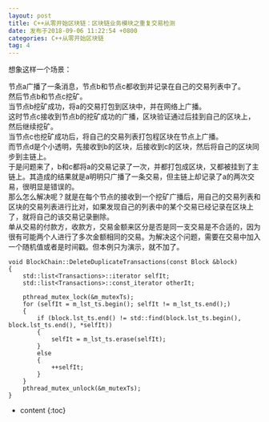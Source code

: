 ```yaml
---
layout: post
title: C++从零开始区块链：区块链业务模块之重复交易检测
date: 发布于2018-09-06 11:22:54 +0800
categories: C++从零开始区块链
tag: 4
---
```


想象这样一个场景：  

<!-- more -->
节点a广播了一条消息，节点b和节点c都收到并记录在自己的交易列表中了。  
然后节点b和节点c挖矿。  
当节点b挖矿成功，将a的交易打包到区块中，并在网络上广播。  
这时节点c接收到节点b的挖矿成功的广播，区块验证通过后挂到自己的区块上，然后继续挖矿。  
当节点c也挖矿成功后，将自己的交易列表打包程区块在节点上广播。  
而节点d是个小透明，先接收到b的区块，后接收到c的区块，然后将自己的区块同步到主链上。  
于是问题来了，b和c都将a的交易记录了一次，并都打包成区块，又都被挂到了主链上。其造成的结果就是a明明只广播了一条交易，但主链上却记录了a的两次交易，很明显是错误的。  
那么怎么解决呢？就是在每个节点的接收到一个挖矿广播后，用自己的交易列表和区块的交易列表进行比对，如果发现自己的列表中的某个交易已经记录在区块上了，就将自己的该交易记录删除。  
单从交易的付款方，收款方，交易金额来区分是否是同一支交易是不合适的，因为很有可能两个人进行了多次金额相同的交易。为解决这个问题，需要在交易中加入一个随机值或者是时间戳。但本例只为演示，就不加了。

    
    
    void BlockChain::DeleteDuplicateTransactions(const Block &block)
    {
        std::list<Transactions>::iterator selfIt;
        std::list<Transactions>::const_iterator otherIt;
    
        pthread_mutex_lock(&m_mutexTs);
        for (selfIt = m_lst_ts.begin(); selfIt != m_lst_ts.end();)
        {
            if (block.lst_ts.end() != std::find(block.lst_ts.begin(), block.lst_ts.end(), *selfIt))
            {
                selfIt = m_lst_ts.erase(selfIt);
            }
            else
            {
                ++selfIt;
            }
        }
        pthread_mutex_unlock(&m_mutexTs);
    }

* content
{:toc}


